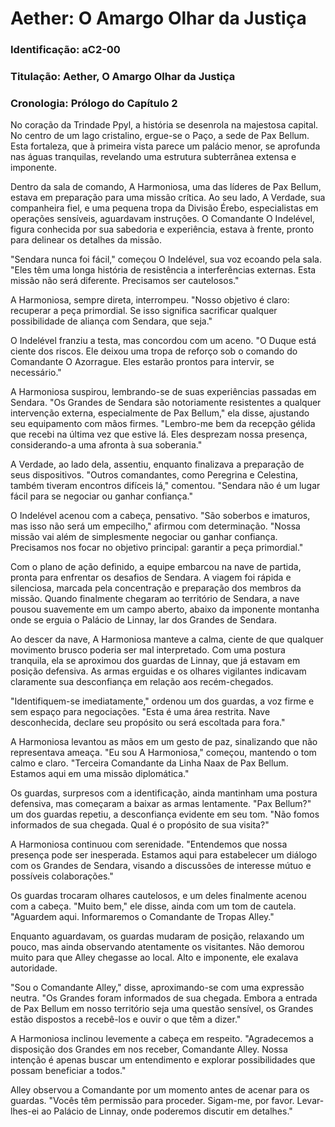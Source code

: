 # Aether: O Amargo Olhar da Justiça

### Identificação: aC2-00
### Titulação: Aether, O Amargo Olhar da Justiça
### Cronologia: Prólogo do Capítulo 2

No coração da Trindade Ppyl, a história se desenrola na majestosa capital. No centro de um lago cristalino, ergue-se o Paço, a sede de Pax Bellum. Esta fortaleza, que à primeira vista parece um palácio menor, se aprofunda nas águas tranquilas, revelando uma estrutura subterrânea extensa e imponente.

Dentro da sala de comando, A Harmoniosa, uma das líderes de Pax Bellum, estava em preparação para uma missão crítica. Ao seu lado, A Verdade, sua companheira fiel, e uma pequena tropa da Divisão Érebo, especialistas em operações sensíveis, aguardavam instruções. O Comandante O Indelével, figura conhecida por sua sabedoria e experiência, estava à frente, pronto para delinear os detalhes da missão.

"Sendara nunca foi fácil," começou O Indelével, sua voz ecoando pela sala. "Eles têm uma longa história de resistência a interferências externas. Esta missão não será diferente. Precisamos ser cautelosos."

A Harmoniosa, sempre direta, interrompeu. "Nosso objetivo é claro: recuperar a peça primordial. Se isso significa sacrificar qualquer possibilidade de aliança com Sendara, que seja."

O Indelével franziu a testa, mas concordou com um aceno. "O Duque está ciente dos riscos. Ele deixou uma tropa de reforço sob o comando do Comandante O Azorrague. Eles estarão prontos para intervir, se necessário."

A Harmoniosa suspirou, lembrando-se de suas experiências passadas em Sendara. "Os Grandes de Sendara são notoriamente resistentes a qualquer intervenção externa, especialmente de Pax Bellum," ela disse, ajustando seu equipamento com mãos firmes. "Lembro-me bem da recepção gélida que recebi na última vez que estive lá. Eles desprezam nossa presença, considerando-a uma afronta à sua soberania."

A Verdade, ao lado dela, assentiu, enquanto finalizava a preparação de seus dispositivos. "Outros comandantes, como Peregrina e Celestina, também tiveram encontros difíceis lá," comentou. "Sendara não é um lugar fácil para se negociar ou ganhar confiança."

O Indelével acenou com a cabeça, pensativo. "São soberbos e imaturos, mas isso não será um empecilho," afirmou com determinação. "Nossa missão vai além de simplesmente negociar ou ganhar confiança. Precisamos nos focar no objetivo principal: garantir a peça primordial."

Com o plano de ação definido, a equipe embarcou na nave de partida, pronta para enfrentar os desafios de Sendara. A viagem foi rápida e silenciosa, marcada pela concentração e preparação dos membros da missão. Quando finalmente chegaram ao território de Sendara, a nave pousou suavemente em um campo aberto, abaixo da imponente montanha onde se erguia o Palácio de Linnay, lar dos Grandes de Sendara.

Ao descer da nave, A Harmoniosa manteve a calma, ciente de que qualquer movimento brusco poderia ser mal interpretado. Com uma postura tranquila, ela se aproximou dos guardas de Linnay, que já estavam em posição defensiva. As armas erguidas e os olhares vigilantes indicavam claramente sua desconfiança em relação aos recém-chegados.

"Identifiquem-se imediatamente," ordenou um dos guardas, a voz firme e sem espaço para negociações. "Esta é uma área restrita. Nave desconhecida, declare seu propósito ou será escoltada para fora."

A Harmoniosa levantou as mãos em um gesto de paz, sinalizando que não representava ameaça. "Eu sou A Harmoniosa," começou, mantendo o tom calmo e claro. "Terceira Comandante da Linha Naax de Pax Bellum. Estamos aqui em uma missão diplomática."

Os guardas, surpresos com a identificação, ainda mantinham uma postura defensiva, mas começaram a baixar as armas lentamente. "Pax Bellum?" um dos guardas repetiu, a desconfiança evidente em seu tom. "Não fomos informados de sua chegada. Qual é o propósito de sua visita?"

A Harmoniosa continuou com serenidade. "Entendemos que nossa presença pode ser inesperada. Estamos aqui para estabelecer um diálogo com os Grandes de Sendara, visando a discussões de interesse mútuo e possíveis colaborações."

Os guardas trocaram olhares cautelosos, e um deles finalmente acenou com a cabeça. "Muito bem," ele disse, ainda com um tom de cautela. "Aguardem aqui. Informaremos o Comandante de Tropas Alley."

Enquanto aguardavam, os guardas mudaram de posição, relaxando um pouco, mas ainda observando atentamente os visitantes. Não demorou muito para que Alley chegasse ao local. Alto e imponente, ele exalava autoridade.

"Sou o Comandante Alley," disse, aproximando-se com uma expressão neutra. "Os Grandes foram informados de sua chegada. Embora a entrada de Pax Bellum em nosso território seja uma questão sensível, os Grandes estão dispostos a recebê-los e ouvir o que têm a dizer."

A Harmoniosa inclinou levemente a cabeça em respeito. "Agradecemos a disposição dos Grandes em nos receber, Comandante Alley. Nossa intenção é apenas buscar um entendimento e explorar possibilidades que possam beneficiar a todos."

Alley observou a Comandante por um momento antes de acenar para os guardas. "Vocês têm permissão para proceder. Sigam-me, por favor. Levar-lhes-ei ao Palácio de Linnay, onde poderemos discutir em detalhes."
